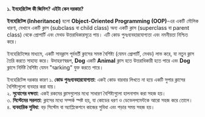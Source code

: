 **১. ইনহেরিটেন্স কী জিনিস? এইটা কেন দরকার?**

**ইনহেরিটেন্স (Inheritance)** হলো **Object-Oriented Programming (OOP)**-এর একটি মৌলিক ধারণা, যেখানে একটি ক্লাস (subclass বা child class) অন্য একটি ক্লাস (superclass বা parent class) থেকে প্রোপার্টি এবং মেথড উত্তরাধিকারসূত্রে পায়। এটি কোড পুনঃব্যবহারযোগ্যতা এবং নমনীয়তা নিশ্চিত করে।

ইনহেরিটেন্সের মাধ্যমে, একটি সাবক্লাস পূর্ববর্তী ক্লাসের সমস্ত বৈশিষ্ট্য (যেমন প্রোপার্টি, মেথড) লাভ করে, যা নতুন ক্লাস তৈরি করতে সাহায্য করে। উদাহরণস্বরূপ, **Dog** একটি **Animal** ক্লাস হতে উত্তরাধিকারী হতে পারে এবং **Dog** ক্লাসে নির্দিষ্ট বৈশিষ্ট্য যেমন "বarking" যুক্ত করতে পারে।

ইনহেরিটেন্স দরকার কারণ 
১. **কোড পুনঃব্যবহারযোগ্যতা**: একই কোড বারবার লিখতে না হয়ে একটি সুপার ক্লাসের বৈশিষ্ট্যগুলো ব্যবহার করা যায়।  
২. **সুযোগের দক্ষতা**: একই রকমের ক্লাসগুলোর মধ্যে সাধারণ বৈশিষ্ট্যগুলো হালনাগাদ করা সহজ হয়।  
৩. **সিস্টেমের সরলতা**: ক্লাসের মধ্যে সম্পর্ক স্পষ্ট হয়, যা কোডের ধরণ ও ডেভেলপমেন্টকে আরো সহজ করে তোলে।  
৪. **ব্যবহারিক সুবিধা**: বড় সিস্টেম বা অ্যাপ্লিকেশনে কাজের সুবিধা এবং পড়ার সময় সহজ হয়।
